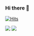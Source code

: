 ### Hi there 👋
[![Hits](https://hits.seeyoufarm.com/api/count/incr/badge.svg?url=https%3A%2F%2Fgithub.com%2Fwkdtjrrms0&count_bg=%23703031&title_bg=%23433E31&icon=github.svg&icon_color=%23FFFFFF&title=Visit&edge_flat=false)](https://hits.seeyoufarm.com)

<!--
**wkdtjrrms0/wkdtjrrms0** is a ✨ _special_ ✨ repository because its `README.md` (this file) appears on your GitHub profile.

Here are some ideas to get you started:

- 🔭 I’m currently working on ...
- 🌱 I’m currently learning ...
- 👯 I’m looking to collaborate on ...
- 🤔 I’m looking for help with ...
- 💬 Ask me about ...
- 📫 How to reach me: ...
- 😄 Pronouns: ...
- ⚡ Fun fact: ...
-->
<img src="https://github-readme-stats.vercel.app/api?username=wkdtjrrms0">
<img src="http://mazassumnida.wtf/api/v2/generate_badge?boj=wkdtjrrms0">
